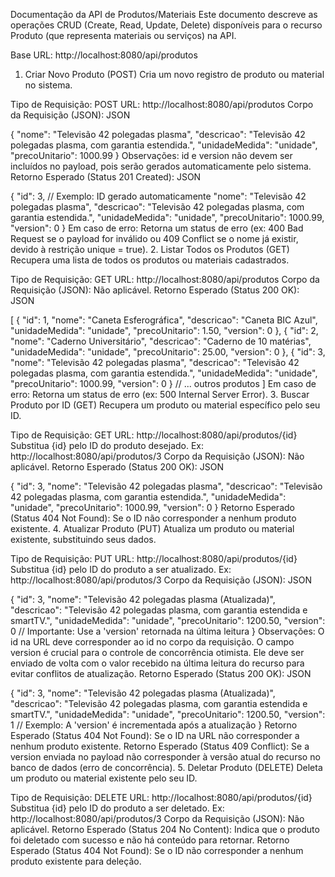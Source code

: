 Documentação da API de Produtos/Materiais
Este documento descreve as operações CRUD (Create, Read, Update, Delete) disponíveis para o recurso Produto (que representa materiais ou serviços) na API.

Base URL: http://localhost:8080/api/produtos

1. Criar Novo Produto (POST)
Cria um novo registro de produto ou material no sistema.

Tipo de Requisição: POST
URL: http://localhost:8080/api/produtos
Corpo da Requisição (JSON):
JSON

{
  "nome": "Televisão 42 polegadas plasma",
  "descricao": "Televisão 42 polegadas plasma, com garantia estendida.",
  "unidadeMedida": "unidade",
  "precoUnitario": 1000.99
}
Observações:
id e version não devem ser incluídos no payload, pois serão gerados automaticamente pelo sistema.
Retorno Esperado (Status 201 Created):
JSON

{
  "id": 3, // Exemplo: ID gerado automaticamente
  "nome": "Televisão 42 polegadas plasma",
  "descricao": "Televisão 42 polegadas plasma, com garantia estendida.",
  "unidadeMedida": "unidade",
  "precoUnitario": 1000.99,
  "version": 0
}
Em caso de erro: Retorna um status de erro (ex: 400 Bad Request se o payload for inválido ou 409 Conflict se o nome já existir, devido à restrição unique = true).
2. Listar Todos os Produtos (GET)
Recupera uma lista de todos os produtos ou materiais cadastrados.

Tipo de Requisição: GET
URL: http://localhost:8080/api/produtos
Corpo da Requisição (JSON): Não aplicável.
Retorno Esperado (Status 200 OK):
JSON

[
  {
    "id": 1,
    "nome": "Caneta Esferográfica",
    "descricao": "Caneta BIC Azul",
    "unidadeMedida": "unidade",
    "precoUnitario": 1.50,
    "version": 0
  },
  {
    "id": 2,
    "nome": "Caderno Universitário",
    "descricao": "Caderno de 10 matérias",
    "unidadeMedida": "unidade",
    "precoUnitario": 25.00,
    "version": 0
  },
  {
    "id": 3,
    "nome": "Televisão 42 polegadas plasma",
    "descricao": "Televisão 42 polegadas plasma, com garantia estendida.",
    "unidadeMedida": "unidade",
    "precoUnitario": 1000.99,
    "version": 0
  }
  // ... outros produtos
]
Em caso de erro: Retorna um status de erro (ex: 500 Internal Server Error).
3. Buscar Produto por ID (GET)
Recupera um produto ou material específico pelo seu ID.

Tipo de Requisição: GET
URL: http://localhost:8080/api/produtos/{id}
Substitua {id} pelo ID do produto desejado. Ex: http://localhost:8080/api/produtos/3
Corpo da Requisição (JSON): Não aplicável.
Retorno Esperado (Status 200 OK):
JSON

{
  "id": 3,
  "nome": "Televisão 42 polegadas plasma",
  "descricao": "Televisão 42 polegadas plasma, com garantia estendida.",
  "unidadeMedida": "unidade",
  "precoUnitario": 1000.99,
  "version": 0
}
Retorno Esperado (Status 404 Not Found):
Se o ID não corresponder a nenhum produto existente.
4. Atualizar Produto (PUT)
Atualiza um produto ou material existente, substituindo seus dados.

Tipo de Requisição: PUT
URL: http://localhost:8080/api/produtos/{id}
Substitua {id} pelo ID do produto a ser atualizado. Ex: http://localhost:8080/api/produtos/3
Corpo da Requisição (JSON):
JSON

{
  "id": 3,
  "nome": "Televisão 42 polegadas plasma (Atualizada)",
  "descricao": "Televisão 42 polegadas plasma, com garantia estendida e smartTV.",
  "unidadeMedida": "unidade",
  "precoUnitario": 1200.50,
  "version": 0 // Importante: Use a 'version' retornada na última leitura
}
Observações:
O id na URL deve corresponder ao id no corpo da requisição.
O campo version é crucial para o controle de concorrência otimista. Ele deve ser enviado de volta com o valor recebido na última leitura do recurso para evitar conflitos de atualização.
Retorno Esperado (Status 200 OK):
JSON

{
  "id": 3,
  "nome": "Televisão 42 polegadas plasma (Atualizada)",
  "descricao": "Televisão 42 polegadas plasma, com garantia estendida e smartTV.",
  "unidadeMedida": "unidade",
  "precoUnitario": 1200.50,
  "version": 1 // Exemplo: A 'version' é incrementada após a atualização
}
Retorno Esperado (Status 404 Not Found):
Se o ID na URL não corresponder a nenhum produto existente.
Retorno Esperado (Status 409 Conflict):
Se a version enviada no payload não corresponder à versão atual do recurso no banco de dados (erro de concorrência).
5. Deletar Produto (DELETE)
Deleta um produto ou material existente pelo seu ID.

Tipo de Requisição: DELETE
URL: http://localhost:8080/api/produtos/{id}
Substitua {id} pelo ID do produto a ser deletado. Ex: http://localhost:8080/api/produtos/3
Corpo da Requisição (JSON): Não aplicável.
Retorno Esperado (Status 204 No Content):
Indica que o produto foi deletado com sucesso e não há conteúdo para retornar.
Retorno Esperado (Status 404 Not Found):
Se o ID não corresponder a nenhum produto existente para deleção.